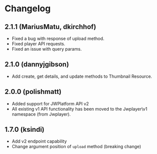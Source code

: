 # Changelog

2.1.1 (MariusMatu, dkirchhof)
-----------------------------

* Fixed a bug with response of upload method.
* Fixed player API requests.
* Fixed an issue with query params.

2.1.0 (dannyjgibson)
--------------------

* Add create, get details, and update methods to Thumbnail Resource.

2.0.0 (polishmatt)
------------------

* Added support for JWPlatform API v2
* All existing v1 API functionality has been moved to the Jwplayer\v1 namespace (from Jwplayer).

1.7.0 (ksindi)
--------------

* Add v2 endpoint capability
* Change argument position of `upload` method (breaking change)

